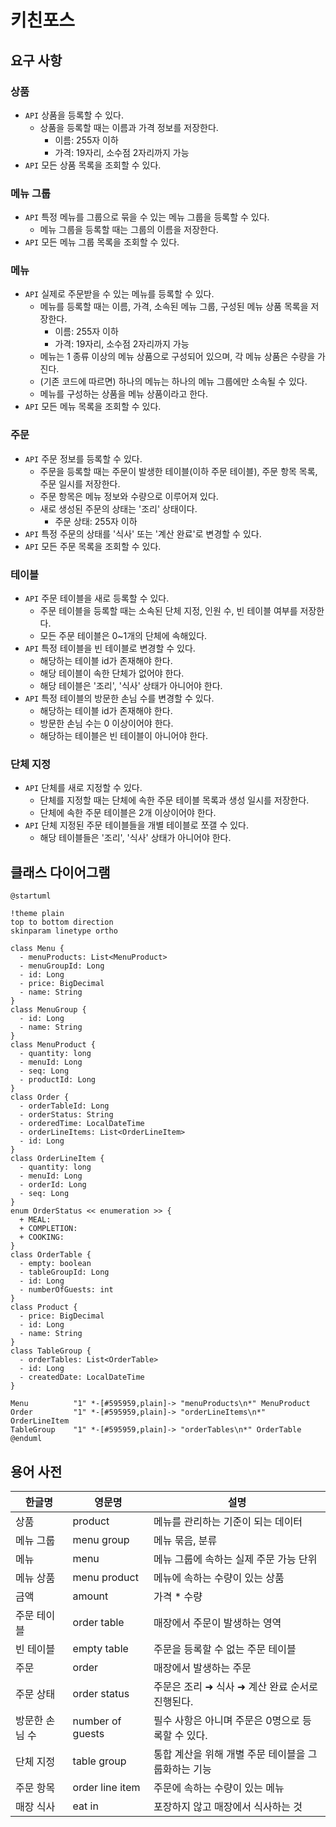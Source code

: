 # 키친포스

## 요구 사항

### 상품

* `API` 상품을 등록할 수 있다.
    * 상품을 등록할 때는 이름과 가격 정보를 저장한다.
        * 이름: 255자 이하
        * 가격: 19자리, 소수점 2자리까지 가능
* `API` 모든 상품 목록을 조회할 수 있다.

### 메뉴 그룹

* `API` 특정 메뉴를 그룹으로 묶을 수 있는 메뉴 그룹을 등록할 수 있다.
    * 메뉴 그룹을 등록할 때는 그룹의 이름을 저장한다.
* `API` 모든 메뉴 그룹 목록을 조회할 수 있다.

### 메뉴

* `API` 실제로 주문받을 수 있는 메뉴를 등록할 수 있다.
    * 메뉴를 등록할 때는 이름, 가격, 소속된 메뉴 그룹, 구성된 메뉴 상품 목록을 저장한다.
        * 이름: 255자 이하
        * 가격: 19자리, 소수점 2자리까지 가능
    * 메뉴는 1 종류 이상의 메뉴 상품으로 구성되어 있으며, 각 메뉴 상품은 수량을 가진다.
    * (기존 코드에 따르면) 하나의 메뉴는 하나의 메뉴 그룹에만 소속될 수 있다.
    * 메뉴를 구성하는 상품을 메뉴 상품이라고 한다.
* `API` 모든 메뉴 목록을 조회할 수 있다.

### 주문

* `API` 주문 정보를 등록할 수 있다.
    * 주문을 등록할 때는 주문이 발생한 테이블(이하 주문 테이블), 주문 항목 목록, 주문 일시를 저장한다.
    * 주문 항목은 메뉴 정보와 수량으로 이루어져 있다.
    * 새로 생성된 주문의 상태는 '조리' 상태이다.
        * 주문 상태: 255자 이하
* `API` 특정 주문의 상태를 '식사' 또는 '계산 완료'로 변경할 수 있다.
* `API` 모든 주문 목록을 조회할 수 있다.

### 테이블

* `API` 주문 테이블을 새로 등록할 수 있다.
    * 주문 테이블을 등록할 때는 소속된 단체 지정, 인원 수, 빈 테이블 여부를 저장한다.
    * 모든 주문 테이블은 0~1개의 단체에 속해있다.
* `API` 특정 테이블을 빈 테이블로 변경할 수 있다.
    * 해당하는 테이블 id가 존재해야 한다.
    * 해당 테이블이 속한 단체가 없어야 한다.
    * 해당 테이블은 '조리', '식사' 상태가 아니어야 한다.
* `API` 특정 테이블의 방문한 손님 수를 변경할 수 있다.
    * 해당하는 테이블 id가 존재해야 한다.
    * 방문한 손님 수는 0 이상이어야 한다.
    * 해당하는 테이블은 빈 테이블이 아니어야 한다.

### 단체 지정

* `API` 단체를 새로 지정할 수 있다.
    * 단체를 지정할 때는 단체에 속한 주문 테이블 목록과 생성 일시를 저장한다.
    * 단체에 속한 주문 테이블은 2개 이상이어야 한다.
* `API` 단체 지정된 주문 테이블들을 개별 테이블로 쪼갤 수 있다.
    * 해당 테이블들은 '조리', '식사' 상태가 아니어야 한다.

## 클래스 다이어그램

```puml
@startuml

!theme plain
top to bottom direction
skinparam linetype ortho

class Menu {
  - menuProducts: List<MenuProduct>
  - menuGroupId: Long
  - id: Long
  - price: BigDecimal
  - name: String
}
class MenuGroup {
  - id: Long
  - name: String
}
class MenuProduct {
  - quantity: long
  - menuId: Long
  - seq: Long
  - productId: Long
}
class Order {
  - orderTableId: Long
  - orderStatus: String
  - orderedTime: LocalDateTime
  - orderLineItems: List<OrderLineItem>
  - id: Long
}
class OrderLineItem {
  - quantity: long
  - menuId: Long
  - orderId: Long
  - seq: Long
}
enum OrderStatus << enumeration >> {
  + MEAL:
  + COMPLETION:
  + COOKING:
}
class OrderTable {
  - empty: boolean
  - tableGroupId: Long
  - id: Long
  - numberOfGuests: int
}
class Product {
  - price: BigDecimal
  - id: Long
  - name: String
}
class TableGroup {
  - orderTables: List<OrderTable>
  - id: Long
  - createdDate: LocalDateTime
}

Menu          "1" *-[#595959,plain]-> "menuProducts\n*" MenuProduct
Order         "1" *-[#595959,plain]-> "orderLineItems\n*" OrderLineItem
TableGroup    "1" *-[#595959,plain]-> "orderTables\n*" OrderTable
@enduml
```

## 용어 사전

| 한글명 | 영문명 | 설명 |
| --- | --- | --- |
| 상품 | product | 메뉴를 관리하는 기준이 되는 데이터 |
| 메뉴 그룹 | menu group | 메뉴 묶음, 분류 |
| 메뉴 | menu | 메뉴 그룹에 속하는 실제 주문 가능 단위 |
| 메뉴 상품 | menu product | 메뉴에 속하는 수량이 있는 상품 |
| 금액 | amount | 가격 * 수량 |
| 주문 테이블 | order table | 매장에서 주문이 발생하는 영역 |
| 빈 테이블 | empty table | 주문을 등록할 수 없는 주문 테이블 |
| 주문 | order | 매장에서 발생하는 주문 |
| 주문 상태 | order status | 주문은 조리 ➜ 식사 ➜ 계산 완료 순서로 진행된다. |
| 방문한 손님 수 | number of guests | 필수 사항은 아니며 주문은 0명으로 등록할 수 있다. |
| 단체 지정 | table group | 통합 계산을 위해 개별 주문 테이블을 그룹화하는 기능 |
| 주문 항목 | order line item | 주문에 속하는 수량이 있는 메뉴 |
| 매장 식사 | eat in | 포장하지 않고 매장에서 식사하는 것 |
